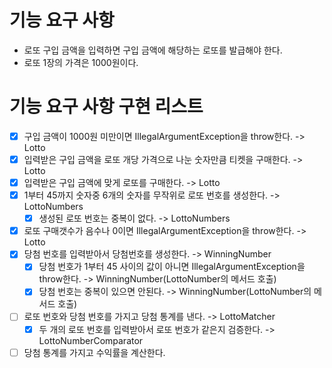 # 기능 요구 사항

* 로또 구입 금액을 입력하면 구입 금액에 해당하는 로또를 발급해야 한다.
* 로또 1장의 가격은 1000원이다.

# 기능 요구 사항 구현 리스트

- [x] 구입 금액이 1000원 미만이면 IllegalArgumentException을 throw한다. -> Lotto
- [x] 입력받은 구입 금액을 로또 개당 가격으로 나눈 숫자만큼 티켓을 구매한다. -> Lotto
- [x] 입력받은 구입 금액에 맞게 로또를 구매한다. -> Lotto
- [x] 1부터 45까지 숫자중 6개의 숫자를 무작위로 로또 번호를 생성한다. -> LottoNumbers
    - [x] 생성된 로또 번호는 중복이 없다. -> LottoNumbers
- [x] 로또 구매갯수가 음수나 0이면 IllegalArgumentException을 throw한다. -> Lotto
- [x] 당첨 번호를 입력받아서 당첨번호를 생성한다. -> WinningNumber
    - [x] 당첨 번호가 1부터 45 사이의 값이 아니면 IllegalArgumentException을 throw한다. -> WinningNumber(LottoNumber의 메서드 호출)
    - [x] 당첨 번호는 중복이 있으면 안된다. -> WinningNumber(LottoNumber의 메서드 호출)
- [ ] 로또 번호와 당첨 번호를 가지고 당첨 통계를 낸다. -> LottoMatcher
    - [x] 두 개의 로또 번호를 입력받아서 로또 번호가 같은지 검증한다. -> LottoNumberComparator
- [ ] 당첨 통계를 가지고 수익률을 계산한다.